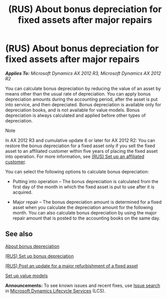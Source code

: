 ﻿---
title: (RUS) About bonus depreciation for fixed assets after major repairs
TOCTitle: (RUS) About bonus depreciation for fixed assets after major repairs
ms:assetid: 28b96178-b7ab-4c85-ba81-47ab89c47970
ms:mtpsurl: https://technet.microsoft.com/en-us/library/JJ923267(v=AX.60)
ms:contentKeyID: 52075358
ms.date: 04/18/2014
mtps_version: v=AX.60
---

# (RUS) About bonus depreciation for fixed assets after major repairs 


_**Applies To:** Microsoft Dynamics AX 2012 R3, Microsoft Dynamics AX 2012 R2_

You can calculate bonus depreciation by reducing the value of an asset by means other than the usual rate of depreciation. You can apply bonus depreciation amounts during the accounting period, after the asset is put into service, and then depreciated. Bonus depreciation is available only for depreciation books, and is not available for value models. Bonus depreciation is always calculated and applied before other types of depreciation.


> [!NOTE]
> <P>In AX 2012 R3 and cumulative update 6 or later for AX 2012 R2: You can restore the bonus depreciation for a fixed asset only if you sell the fixed asset to an affiliated customer within five years of placing the fixed asset into operation. For more information, see <A href="rus-set-up-an-affiliated-customer.md">(RUS) Set up an affiliated customer</A>.</P>



You can select the following options to calculate bonus depreciation:

  - Putting into operation – The bonus depreciation is calculated from the first day of the month in which the fixed asset is put to use after it is acquired.

  - Major repair – The bonus depreciation amount is determined for a fixed asset when you calculate the depreciation amount for the following month. You can also calculate bonus depreciation by using the major repair amount that is posted to the accounting books on the same day.

## See also

[About bonus depreciation](about-bonus-depreciation.md)

[(RUS) Set up bonus depreciation](rus-set-up-bonus-depreciation.md)

[(RUS) Post an update for a major refurbishment of a fixed asset](rus-post-an-update-for-a-major-refurbishment-of-a-fixed-asset.md)

[Set up value models](set-up-value-models.md)

  
**Announcements:** To see known issues and recent fixes, use [Issue search](http://go.microsoft.com/fwlink/?linkid=389258) in [Microsoft Dynamics Lifecycle Services](http://go.microsoft.com/fwlink/?linkid=306505) (LCS).


